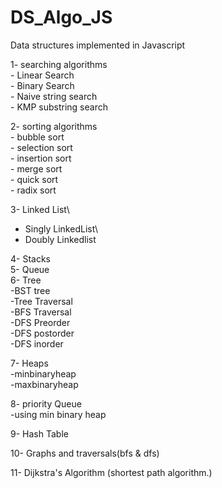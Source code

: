 # DS_Algo_JS
Data structures implemented in Javascript

1- searching algorithms\
    - Linear Search\
    - Binary Search\
    - Naive string search\
    - KMP substring search

2- sorting algorithms\
    - bubble sort\
    - selection sort\
    - insertion sort\
    - merge sort\
    - quick sort\
    - radix sort

3- Linked List\
   - Singly LinkedList\
   - Doubly Linkedlist

4- Stacks\
5- Queue\
6- Tree\
   -BST tree\
     -Tree Traversal\
         -BFS Traversal\
         -DFS Preorder\
         -DFS postorder\
         -DFS inorder

7- Heaps\
   -minbinaryheap\
   -maxbinaryheap
   
8- priority Queue\
  -using min binary heap

9- Hash Table

10- Graphs and traversals(bfs & dfs)

11- Dijkstra's Algorithm (shortest path algorithm.)
